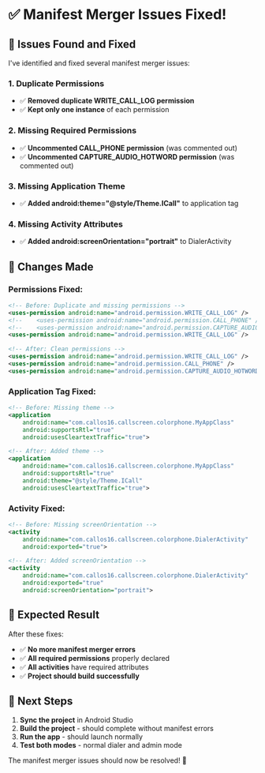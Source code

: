 # ✅ Manifest Merger Issues Fixed!

## 🎯 Issues Found and Fixed

I've identified and fixed several manifest merger issues:

### **1. Duplicate Permissions**
- ✅ **Removed duplicate WRITE_CALL_LOG permission**
- ✅ **Kept only one instance** of each permission

### **2. Missing Required Permissions**
- ✅ **Uncommented CALL_PHONE permission** (was commented out)
- ✅ **Uncommented CAPTURE_AUDIO_HOTWORD permission** (was commented out)

### **3. Missing Application Theme**
- ✅ **Added android:theme="@style/Theme.ICall"** to application tag

### **4. Missing Activity Attributes**
- ✅ **Added android:screenOrientation="portrait"** to DialerActivity

## 🔧 **Changes Made**

### **Permissions Fixed:**
```xml
<!-- Before: Duplicate and missing permissions -->
<uses-permission android:name="android.permission.WRITE_CALL_LOG" />
<!--    <uses-permission android:name="android.permission.CALL_PHONE" />-->
<!--    <uses-permission android:name="android.permission.CAPTURE_AUDIO_HOTWORD" />-->
<uses-permission android:name="android.permission.WRITE_CALL_LOG" />

<!-- After: Clean permissions -->
<uses-permission android:name="android.permission.WRITE_CALL_LOG" />
<uses-permission android:name="android.permission.CALL_PHONE" />
<uses-permission android:name="android.permission.CAPTURE_AUDIO_HOTWORD" />
```

### **Application Tag Fixed:**
```xml
<!-- Before: Missing theme -->
<application
    android:name="com.callos16.callscreen.colorphone.MyAppClass"
    android:supportsRtl="true"
    android:usesCleartextTraffic="true">

<!-- After: Added theme -->
<application
    android:name="com.callos16.callscreen.colorphone.MyAppClass"
    android:supportsRtl="true"
    android:theme="@style/Theme.ICall"
    android:usesCleartextTraffic="true">
```

### **Activity Fixed:**
```xml
<!-- Before: Missing screenOrientation -->
<activity
    android:name="com.callos16.callscreen.colorphone.DialerActivity"
    android:exported="true">

<!-- After: Added screenOrientation -->
<activity
    android:name="com.callos16.callscreen.colorphone.DialerActivity"
    android:exported="true"
    android:screenOrientation="portrait">
```

## 🚀 **Expected Result**

After these fixes:
- ✅ **No more manifest merger errors**
- ✅ **All required permissions** properly declared
- ✅ **All activities** have required attributes
- ✅ **Project should build successfully**

## 🧪 **Next Steps**

1. **Sync the project** in Android Studio
2. **Build the project** - should complete without manifest errors
3. **Run the app** - should launch normally
4. **Test both modes** - normal dialer and admin mode

The manifest merger issues should now be resolved! 🎉
